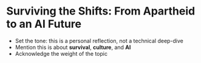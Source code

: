 # Surviving the Shifts: From Apartheid to an AI Future

- Set the tone: this is a personal reflection, not a technical deep-dive
- Mention this is about **survival**, **culture**, and **AI**
- Acknowledge the weight of the topic
